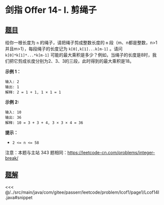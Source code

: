 # 剑指 Offer 14- I. 剪绳子

## [题目](https://leetcode.cn/problems/jian-sheng-zi-lcof/)
给你一根长度为 `n` 的绳子，请把绳子剪成整数长度的 `m` 段（m、n都是整数，n\>1并且m\>1），每段绳子的长度记为 `k[0],k[1]...k[m-1]` 。请问 `k[0]*k[1]*...*k[m-1]` 可能的最大乘积是多少？例如，当绳子的长度是8时，我们把它剪成长度分别为2、3、3的三段，此时得到的最大乘积是18。

**示例 1：**

```
输入: 2
输出: 1
解释: 2 = 1 + 1, 1 × 1 = 1
```

**示例 2:**

```
输入: 10
输出: 36
解释: 10 = 3 + 3 + 4, 3 × 3 × 4 = 36
```

**提示：**

* `2 <= n <= 58`

注意：本题与主站 343 题相同：<https://leetcode-cn.com/problems/integer-break/>


## [题解](https://github.com/PasseRR/JavaLeetCode/blob/master/src/main/java/com/gitee/passerr/leetcode/problem/lcof1/page1/Lcof14I.java)

<<< @/../src/main/java/com/gitee/passerr/leetcode/problem/lcof1/page1/Lcof14I.java#snippet
